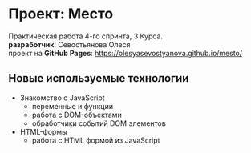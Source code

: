 # Проект: Место
Практическая работа 4-го спринта, 3 Курса.  
**разработчик**: Севостьянова Олеся  
проект на **GitHub Pages**: https://olesyasevostyanova.github.io/mesto/

## Новые используемые технологии
- Знакомство с JavaScript
  - переменные и функции
  - работа с DOM-объектами
  - обработчики событий DOM элементов
- HTML-формы
  - работа с HTML формой из JavaScript 
